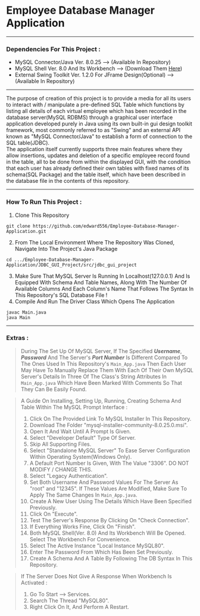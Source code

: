 # Employee Database Manager Application
<hr>

### Dependencies For This Project :
- MySQL Connector/Java Ver. 8.0.25                              --> (Available In Repository)
- MySQL Shell Ver. 8.0 And Its Workbench                        --> (Download Them [Here](https://dev.mysql.com/downloads/installer/))
- External Swing Toolkit Ver. 1.2.0 For JFrame Design(Optional) --> (Available In Repository)
<hr>

The purpose of creation of this project is to provide a media for all its users to interact with / manipulate a pre-defined SQL Table which functions by listing all details of each virtual employee which has been recorded in the database server(MySQL RDBMS) through a graphical user interface application developed purely in Java using its own built-in gui design toolkit framework, most commonly referred to as "Swing" and an external API known as "MySQL Connector/Java" to establish a form of connection to the SQL table(JDBC).
<br>
The application itself currently supports three main features where they allow insertions, updates and deletion of a specific employee record found in the table, all to be done from within the displayed GUI, with the condition that each user has already defined their own tables with fixed names of its schema(SQL Package) and the table itself, which have been described in the database file in the contents of this repository.
<hr>

### How To Run This Project :
1. Clone This Repository 
```
git clone https://github.com/edward556/Employee-Database-Manager-Application.git
```
2. From The Local Environment Where The Repository Was Cloned, Navigate Into The Project's Java Package
```
cd .../Employee-Database-Manager-Application/JDBC_GUI_Project/src/jdbc_gui_project
```
3. Make Sure That MySQL Server Is Running In Localhost(127.0.0.1) And Is Equipped With Schema And Table Names, Along With The Number Of Available Columns And Each Column's Name That Follows The Syntax In This Repository's SQL Database File !
4. Compile And Run The Driver Class Which Opens The Application 
```
javac Main.java
java Main
```
<hr>

### Extras :
> During The Set Up Of MySQL Server, If The Specified ***Username***, ***Password*** And The Server's ***Port Number*** Is Different Compared To The Ones Used In This Repository's `Main_App.java` Then Each User May Have To Manually Replace Them With Each Of Their Own MySQL Server's Details In Three Of The Class's String Attributes In `Main_App.java` Which Have Been Marked With Comments So That They Can Be Easily Found.

> A Guide On Installing, Setting Up, Running, Creating Schema And Table Within The MySQL Prompt Interface :
> 1. Click On The Provided Link To MySQL Installer In This Repository.
> 2. Download The Folder "mysql-installer-community-8.0.25.0.msi".
> 3. Open It And Wait Until A Prompt Is Given.
> 4. Select "Developer Default" Type Of Server.
> 5. Skip All Supporting Files.
> 6. Select "Standalone MySQL Server" To Ease Server Configuration Within Operating System(Windows Only).
> 7. A Default Port Number Is Given, With The Value "3306". DO NOT MODIFY / CHANGE THIS.
> 8. Select "Legacy Authentication".
> 9. Set Both Username And Password Values For The Server As "root" and "12345". If These Values Are Modified, Make Sure To Apply The Same Changes In `Main_App.java`.
> 10. Create A New User Using The Details Which Have Been Specified Previously.
> 11. Click On "Execute".
> 12. Test The Server's Response By Clicking On "Check Connection".
> 13. If Everything Works Fine, Click On "Finish".
> 14. Both MySQL Shell(Ver. 8.0) And Its Workbench Will Be Opened. Select The Workbench For Convenience.
> 15. Select The Active Instance "Local Instance MySQL80".
> 16. Enter The Password From Which Has Been Set Previously.
> 17. Create A Schema And A Table By Following The DB Syntax In This Repository.

> If The Server Does Not Give A Response When Workbench Is Activated :
> 1. Go To Start --> Services.
> 2. Search The Thread "MySQL80".
> 3. Right Click On It, And Perform A Restart.

